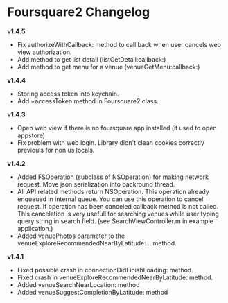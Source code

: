 # Foursquare2 Changelog

__v1.4.5__

* Fix authorizeWithCallback: method to call back when user cancels web view authorization.
* Add method to get list detail (listGetDetail:callback:)
* Add method to get menu for a venue (venueGetMenu:callback:)

__v1.4.4__

* Storing access token into keychain.
* Add +accessToken method in Foursquare2 class.

__v1.4.3__

* Open web view if there is no foursquare app installed (it used to open appstore)
* Fix problem with web login. Library didn't clean cookies correctly previouls for non us locals.

__v1.4.2__

* Added FSOperation (subclass of NSOperation) for making network request. Move json serialization into backround thread.
* All API related methods return NSOperation. This operation already enqueued in internal queue. You can use this operation to cancel request. If operation has been canceled callback method is not called. This cancelation is very usefull for searching venues while user typing query string in search field. (see SearchViewController.m in example application.)
* Added venuePhotos parameter to the venueExploreRecommendedNearByLatitude:... method.

__v1.4.1__

*  Fixed possible crash in connectionDidFinishLoading: method.
*  Fixed crash in venueExploreRecommendedNearByLatitude: method.
*  Added venueSearchNearLocation: method
*  Added venueSuggestCompletionByLatitude: method